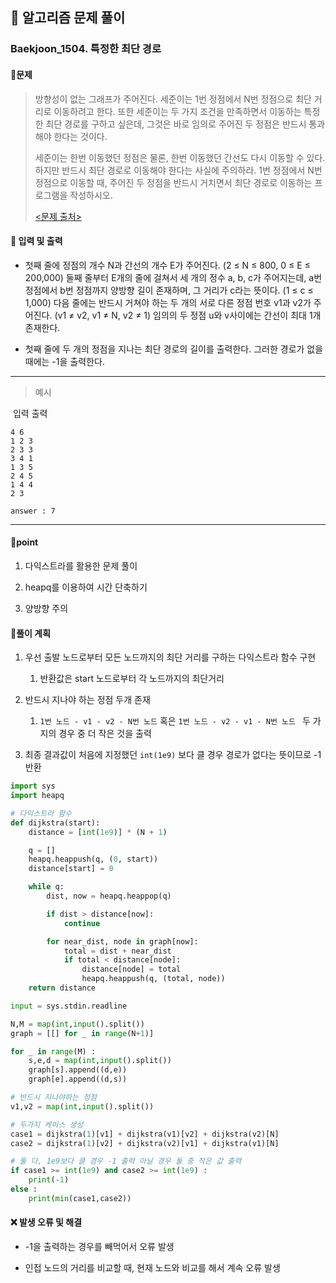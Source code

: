 ## 🐌 알고리즘 문제 풀이

### Baekjoon_1504. 특정한 최단 경로



#### 📒문제

> 방향성이 없는 그래프가 주어진다. 세준이는 1번 정점에서 N번 정점으로 최단 거리로 이동하려고 한다. 또한 세준이는 두 가지 조건을 만족하면서 이동하는 특정한 최단 경로를 구하고 싶은데, 그것은 바로 임의로 주어진 두 정점은 반드시 통과해야 한다는 것이다.
>
> 세준이는 한번 이동했던 정점은 물론, 한번 이동했던 간선도 다시 이동할 수 있다. 하지만 반드시 최단 경로로 이동해야 한다는 사실에 주의하라. 1번 정점에서 N번 정점으로 이동할 때, 주어진 두 정점을 반드시 거치면서 최단 경로로 이동하는 프로그램을 작성하시오.
>
> [<문제 출처>](https://www.acmicpc.net/problem/1504)



#### :pushpin: 입력 및 출력

- 첫째 줄에 정점의 개수 N과 간선의 개수 E가 주어진다. (2 ≤ N ≤ 800, 0 ≤ E ≤ 200,000) 둘째 줄부터 E개의 줄에 걸쳐서 세 개의 정수 a, b, c가 주어지는데, a번 정점에서 b번 정점까지 양방향 길이 존재하며, 그 거리가 c라는 뜻이다. (1 ≤ c ≤ 1,000) 다음 줄에는 반드시 거쳐야 하는 두 개의 서로 다른 정점 번호 v1과 v2가 주어진다. (v1 ≠ v2, v1 ≠ N, v2 ≠ 1) 임의의 두 정점 u와 v사이에는 간선이 최대 1개 존재한다.

- 첫째 줄에 두 개의 정점을 지나는 최단 경로의 길이를 출력한다. 그러한 경로가 없을 때에는 -1을 출력한다.

---

> 예시

​	입력				 출력

```
4 6
1 2 3
2 3 3
3 4 1
1 3 5
2 4 5
1 4 4
2 3

answer : 7
```

----




#### 🚀point

1. 다익스트라를 활용한 문제 풀이

1. heapq를 이용하여 시간 단축하기

1. 양방향 주의

   

#### 🔎풀이 계획

1. 우선 출발 노드로부터 모든 노드까지의 최단 거리를 구하는 다익스트라 함수 구현
   1. 반환값은 start 노드로부터 각 노드까지의 최단거리
1. 반드시 지나야 하는 정점 두개 존재
   1. `1번 노드 - v1 - v2 - N번 노드` 혹은 `1번 노드 - v2 - v1 - N번 노드 ` 두 가지의 경우 중 더 작은 것을 출력

1. 최종 결과값이 처음에 지정했던 `int(1e9)` 보다 클 경우 경로가 없다는 뜻이므로 -1 반환


```python
import sys
import heapq

# 다익스트라 함수
def dijkstra(start):
    distance = [int(1e9)] * (N + 1)

    q = []
    heapq.heappush(q, (0, start))
    distance[start] = 0

    while q:
        dist, now = heapq.heappop(q)

        if dist > distance[now]:
            continue

        for near_dist, node in graph[now]:
            total = dist + near_dist
            if total < distance[node]:
                distance[node] = total
                heapq.heappush(q, (total, node))
    return distance

input = sys.stdin.readline

N,M = map(int,input().split())
graph = [[] for _ in range(N+1)]

for _ in range(M) :
    s,e,d = map(int,input().split())
    graph[s].append((d,e))
    graph[e].append((d,s))

# 반드시 지나야하는 정점
v1,v2 = map(int,input().split())

# 두가지 케이스 생성
case1 = dijkstra(1)[v1] + dijkstra(v1)[v2] + dijkstra(v2)[N]
case2 = dijkstra(1)[v2] + dijkstra(v2)[v1] + dijkstra(v1)[N]

# 둘 다, 1e9보다 클 경우 -1 출력 아닐 경우 둘 중 작은 값 출력
if case1 >= int(1e9) and case2 >= int(1e9) :
    print(-1)
else :
    print(min(case1,case2))
```



#### ❌ 발생 오류 및 해결

- -1을 출력하는 경우를 빼먹어서 오류 발생

- 인접 노드의 거리를 비교할 때, 현재 노드와 비교를 해서 계속 오류 발생
